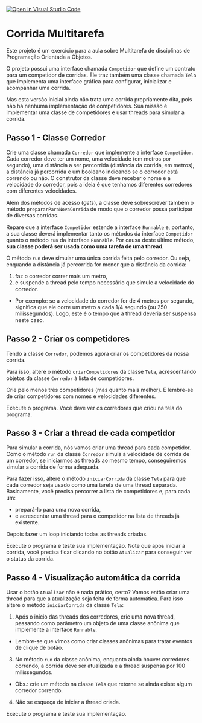 [![Open in Visual Studio Code](https://classroom.github.com/assets/open-in-vscode-c66648af7eb3fe8bc4f294546bfd86ef473780cde1dea487d3c4ff354943c9ae.svg)](https://classroom.github.com/online_ide?assignment_repo_id=8252656&assignment_repo_type=AssignmentRepo)
# Corrida Multitarefa

Este projeto é um exercício para a aula sobre Multitarefa de disciplinas de Programação Orientada a Objetos.

O projeto possui uma interface chamada `Competidor` que define um contrato para um competidor de corridas.
Ele traz também uma classe chamada `Tela` que implementa uma interface gráfica para configurar, inicializar e acompanhar uma corrida.

Mas esta versão inicial ainda não trata uma corrida propriamente dita, pois não há nenhuma implementação de competidores.
Sua missão é implementar uma classe de competidores e usar threads para simular a corrida.

## Passo 1 - Classe Corredor

Crie uma classe chamada `Corredor` que implemente a interface `Competidor`.
Cada corredor deve ter um nome, uma velocidade (em metros por segundo), uma distância a ser percorrida (distância da corrida, em metros), a distância já percorrida e um booleano indicando se o corredor está correndo ou não.
O construtor da classe deve receber o nome e a velocidade do corredor, pois a ideia é que tenhamos diferentes corredores com diferentes velocidades.

Além dos métodos de acesso (_gets_), a classe deve sobrescrever também o método `prepararParaNovaCorrida` de modo que o corredor possa participar de diversas corridas.

Repare que a interface `Competidor` estende a interface `Runnable` e, portanto, a sua classe deverá implementar tanto os métodos da interface `Competidor` quanto o método `run` da interface `Runnable`.
Por causa deste último método, **sua classe poderá ser usada como uma tarefa de uma thread**.

O método `run` deve simular uma única corrida feita pelo corredor.
Ou seja, enquando a distância já percorrida for menor que a distância da corrida:
1. faz o corredor correr mais um metro,
2. e suspende a thread pelo tempo necessário que simule a velocidade do corredor.
  - Por exemplo: se a velocidade do corredor for de 4 metros por segundo, significa que ele corre um metro a cada 1/4 segundo (ou 250 milissegundos).
  Logo, este é o tempo que a thread deveria ser suspensa neste caso.

## Passo 2 - Criar os competidores

Tendo a classe `Corredor`, podemos agora criar os competidores da nossa corrida.

Para isso, altere o método `criarCompetidores` da classe `Tela`, acrescentando objetos da classe `Corredor` à lista de competidores.

Crie pelo menos três competidores (mas quanto mais melhor).
E lembre-se de criar competidores com nomes e velocidades diferentes.

Execute o programa.
Você deve ver os corredores que criou na tela do programa.

## Passo 3 - Criar a thread de cada competidor

Para simular a corrida, nós vamos criar uma thread para cada competidor.
Como o método `run` da classe `Corredor` simula a velocidade de corrida de um corredor, se iniciarmos as threads ao mesmo tempo, conseguiremos simular a corrida de forma adequada.

Para fazer isso, altere o método `iniciarCorrida` da classe `Tela` para que cada corredor seja usado como uma tarefa de uma thread separada. Basicamente, você precisa percorrer a lista de competidores e, para cada um:
- prepará-lo para uma nova corrida, 
- e acrescentar uma thread para o competidor na lista de threads já existente.

Depois fazer um loop iniciando todas as threads criadas.

Execute o programa e teste sua implementação.
Note que após iniciar a corrida, você precisa ficar clicando no botão `Atualizar` para conseguir ver o status da corrida.

## Passo 4 - Visualização automática da corrida

Usar o botão `Atualizar` não é nada prático, certo?
Vamos então criar uma thread para que a atualização seja feita de forma automática.
Para isso altere o método `iniciarCorrida` da classe `Tela`:

1. Após o início das threads dos corredores, crie uma nova thread, passando como parâmetro um objeto de uma classe anônima que implemente a interface `Runnable`.
  - Lembre-se que vimos como criar classes anônimas para tratar eventos de clique de botão.
3. No método `run` da classe anônima, enquanto ainda houver corredores correndo, a corrida deve ser atualizada e a thread suspensa por 100 milissegundos.
  - Obs.: crie um método na classe `Tela` que retorne se ainda existe algum corredor correndo.
4. Não se esqueça de iniciar a thread criada.

Execute o programa e teste sua implementação.
